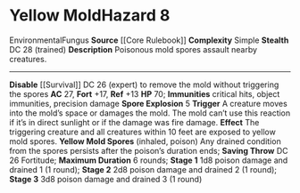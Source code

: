 ﻿---
ac: '27'
all_resistance: null
complexity: Simple
element: null
fortitude: '+17'
hardness: null
hazard_type: Environmental
hp: '70'
id: '10'
immunity:
- critical hits
- object immunities
- precision damage
level: '8'
name: Yellow Mold
rarity: Common
reflex: '+13'
resistance: null
school: null
source: '[[DATABASE/source/Core Rulebook|Core Rulebook]]'
trait:
- '[[DATABASE/trait/Environmental|Environmental]]'
- '[[DATABASE/trait/Fungus|Fungus]]'
type: Hazard
weakness: null
will: null

---
# Yellow Mold<span class="item-type">Hazard 8</span>

<span class="item-trait">Environmental</span><span class="item-trait">Fungus</span>
**Source** [[Core Rulebook]] 
**Complexity** Simple
**Stealth** DC 28 (trained)
**Description** Poisonous mold spores assault nearby creatures.

---
**Disable** [[Survival]] DC 26 (expert) to remove the mold without triggering the spores
**AC** 27, **Fort** +17, **Ref** +13
**HP** 70; **Immunities** critical hits, object immunities, precision damage
**Spore Explosion** <span class="action-icon">5</span> **Trigger** A creature moves into the mold’s space or damages the mold. The mold can’t use this reaction if it’s in direct sunlight or if the damage was fire damage. **Effect** The triggering creature and all creatures within 10 feet are exposed to yellow mold spores.
**Yellow Mold Spores** (inhaled, poison) Any drained condition from the spores persists after the poison’s duration ends; **Saving Throw** DC 26 Fortitude; **Maximum Duration** 6 rounds; **Stage 1** 1d8 poison damage and drained 1 (1 round); **Stage 2** 2d8 poison damage and drained 2 (1 round); **Stage 3** 3d8 poison damage and drained 3 (1 round)